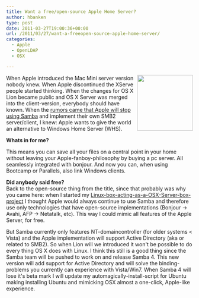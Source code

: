 ```yaml
---
title: Want a free/open-source Apple Home Server?
author: hbanken
type: post
date: 2011-03-27T19:00:36+00:00
url: /2011/03/27/want-a-freeopen-source-apple-home-server/
categories:
  - Apple
  - OpenLDAP
  - OSX

---
```

<img class="alignright size-thumbnail wp-image-306" src="/images/2011/03/science_apple_tree_groot-150x150.png" style="float:right" alt="" width="150" height="150" srcset="/images/2011/03/science_apple_tree_groot-150x150.png 150w, /images/2011/03/science_apple_tree_groot.png 222w" sizes="(max-width: 150px) 100vw, 150px" />When Apple introduced the Mac Mini server version nobody knew. When Apple discontinued the XServe people started thinking. When the changes for OS X Lion became public and OS X Server was merged into the client-version, everybody should have known. When the [rumors came that Apple will stop using Samba][1] and implement their own SMB2 server/client, I knew: Apple wants to give the world an alternative to Windows Home Server (WHS).

**Whats in for me?**<!--more-->

  
This means you can save all your files on a central point in your home without leaving your Apple-fanboy-philosophy by buying a pc server. All seamlessly integrated with bonjour. And now you can, when using Bootcamp or Parallels, also link Windows clients.

**Did anybody said free?**  
Back to the open-source thing from the title, since that probably was why you came here: when I started my [Linux-box-acting-as-a-OSX-Server-box-project][2] I thought Apple would always continue to use Samba and therefore use only technologies that have open-source implementations (Bonjour -> Avahi, AFP -> Netatalk, etc). This way I could mimic all features of the Apple Server, for free.

But Samba currently only features NT-domaincontroller (for older systems < Vista) and the Apple implementation will support Active Directory (aka or related to SMB2). So when Lion will we introduced it won't be possible to do every thing OS X does with Linux. I think this still is a good thing since the Samba team will be pushed to work on and release Samba 4. This new version will add support for Active Directory and will solve the binding-problems you currently can experience with Vista/Win7. When Samba 4 will lose it's beta mark I will update my automagically-install-script for Ubuntu making installing Ubuntu and mimicking OSX almost a one-click, Apple-like experience.

 [1]: http://www.appleinsider.com/articles/11/03/23/inside_mac_os_x_10_7_lion_server_apple_replaces_samba_for_windows_networking_services.html
 [2]: http://hermanbanken.nl/2011/01/22/openldap-server-mac-osx-clients/